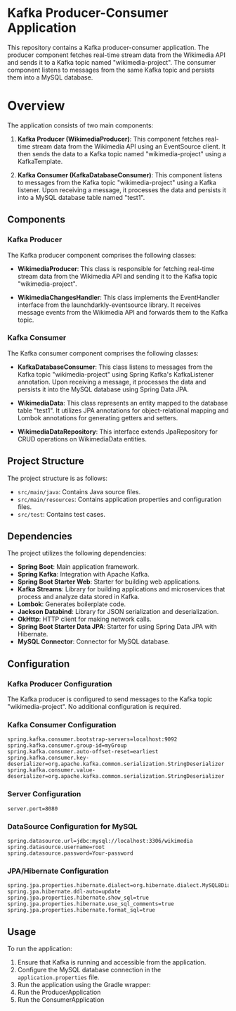 # Kafka Producer-Consumer Application

This repository contains a Kafka producer-consumer application. The producer component fetches real-time stream data from the Wikimedia API and sends it to a Kafka topic named "wikimedia-project". The consumer component listens to messages from the same Kafka topic and persists them into a MySQL database.

# Overview

The application consists of two main components:

1. **Kafka Producer (WikimediaProducer)**: This component fetches real-time stream data from the Wikimedia API using an EventSource client. It then sends the data to a Kafka topic named "wikimedia-project" using a KafkaTemplate.

2. **Kafka Consumer (KafkaDatabaseConsumer)**: This component listens to messages from the Kafka topic "wikimedia-project" using a Kafka listener. Upon receiving a message, it processes the data and persists it into a MySQL database table named "test1".

## Components

### Kafka Producer

The Kafka producer component comprises the following classes:

- **WikimediaProducer**: This class is responsible for fetching real-time stream data from the Wikimedia API and sending it to the Kafka topic "wikimedia-project".

- **WikimediaChangesHandler**: This class implements the EventHandler interface from the launchdarkly-eventsource library. It receives message events from the Wikimedia API and forwards them to the Kafka topic.

### Kafka Consumer

The Kafka consumer component comprises the following classes:

- **KafkaDatabaseConsumer**: This class listens to messages from the Kafka topic "wikimedia-project" using Spring Kafka's KafkaListener annotation. Upon receiving a message, it processes the data and persists it into the MySQL database using Spring Data JPA.

- **WikimediaData**: This class represents an entity mapped to the database table "test1". It utilizes JPA annotations for object-relational mapping and Lombok annotations for generating getters and setters.

- **WikimediaDataRepository**: This interface extends JpaRepository for CRUD operations on WikimediaData entities.

## Project Structure

The project structure is as follows:

- `src/main/java`: Contains Java source files.
- `src/main/resources`: Contains application properties and configuration files.
- `src/test`: Contains test cases.

## Dependencies

The project utilizes the following dependencies:

- **Spring Boot**: Main application framework.
- **Spring Kafka**: Integration with Apache Kafka.
- **Spring Boot Starter Web**: Starter for building web applications.
- **Kafka Streams**: Library for building applications and microservices that process and analyze data stored in Kafka.
- **Lombok**: Generates boilerplate code.
- **Jackson Databind**: Library for JSON serialization and deserialization.
- **OkHttp**: HTTP client for making network calls.
- **Spring Boot Starter Data JPA**: Starter for using Spring Data JPA with Hibernate.
- **MySQL Connector**: Connector for MySQL database.

## Configuration

### Kafka Producer Configuration

The Kafka producer is configured to send messages to the Kafka topic "wikimedia-project". No additional configuration is required.

### Kafka Consumer Configuration

```
spring.kafka.consumer.bootstrap-servers=localhost:9092
spring.kafka.consumer.group-id=myGroup
spring.kafka.consumer.auto-offset-reset=earliest
spring.kafka.consumer.key-deserializer=org.apache.kafka.common.serialization.StringDeserializer
spring.kafka.consumer.value-deserializer=org.apache.kafka.common.serialization.StringDeserializer
```

### Server Configuration

```
server.port=8080
```

### DataSource Configuration for MySQL

```
spring.datasource.url=jdbc:mysql://localhost:3306/wikimedia
spring.datasource.username=root
spring.datasource.password=Your-password
```

### JPA/Hibernate Configuration

```
spring.jpa.properties.hibernate.dialect=org.hibernate.dialect.MySQL8Dialect
spring.jpa.hibernate.ddl-auto=update
spring.jpa.properties.hibernate.show_sql=true
spring.jpa.properties.hibernate.use_sql_comments=true
spring.jpa.properties.hibernate.format_sql=true
```

## Usage

To run the application:

1. Ensure that Kafka is running and accessible from the application.
2. Configure the MySQL database connection in the `application.properties` file.
3. Run the application using the Gradle wrapper:
4. Run the ProducerApplication
5. Run the ConsumerApplication

